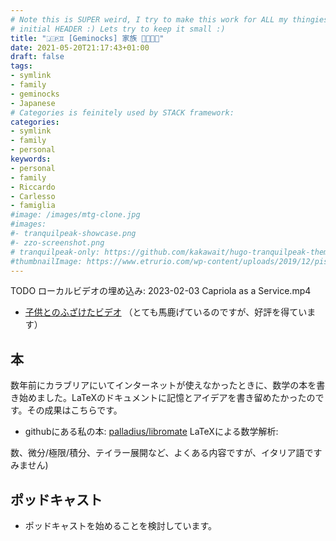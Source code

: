 ```yaml
---
# Note this is SUPER weird, I try to make this work for ALL my thingies so there might be some behavioural clatches in the
# initial HEADER :) Lets try to keep it small :)
title: "🇯🇵♊ [Geminocks] 家族 👨‍👩‍👧‍👦"
date: 2021-05-20T21:17:43+01:00
draft: false
tags:
- symlink
- family
- geminocks
- Japanese
# Categories is feinitely used by STACK framework:
categories:
- symlink
- family
- personal
keywords:
- personal
- family
- Riccardo
- Carlesso
- famiglia
#image: /images/mtg-clone.jpg
#images:
#- tranquilpeak-showcase.png
#- zzo-screenshot.png
# tranquilpeak-only: https://github.com/kakawait/hugo-tranquilpeak-theme/blob/master/docs/user.md#image
#thumbnailImage: https://www.etrurio.com/wp-content/uploads/2019/12/pistacchi-scaled.jpg
---
```


TODO ローカルビデオの埋め込み:  2023-02-03 Capriola as a Service.mp4

* [子供とのふざけたビデオ](https://www.youtube.com/playlist?list=PLLW_mrnzxmSpYyZ3zBOuRjNMpVOlSIlzi) （とても馬鹿げているのですが、好評を得ています）

## 本

数年前にカラブリアにいてインターネットが使えなかったときに、数学の本を書き始めました。LaTeXのドキュメントに記憶とアイデアを書き留めたかったのです。その成果はこちらです。

* githubにある私の本: [palladius/libromate](https://github.com/palladius/libromate)  LaTeXによる数学解析:

数、微分/極限/積分、テイラー展開など、よくある内容ですが、イタリア語ですみません)

## ポッドキャスト

* ポッドキャストを始めることを検討しています。
